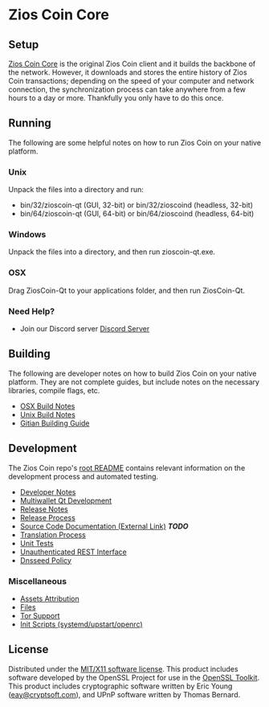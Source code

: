 Zios Coin Core
=====================

Setup
---------------------
[Zios Coin Core](http://savebitcoin.io) is the original Zios Coin client and it builds the backbone of the network. However, it downloads and stores the entire history of Zios Coin transactions; depending on the speed of your computer and network connection, the synchronization process can take anywhere from a few hours to a day or more. Thankfully you only have to do this once.

Running
---------------------
The following are some helpful notes on how to run Zios Coin on your native platform.

### Unix

Unpack the files into a directory and run:

- bin/32/zioscoin-qt (GUI, 32-bit) or bin/32/zioscoind (headless, 32-bit)
- bin/64/zioscoin-qt (GUI, 64-bit) or bin/64/zioscoind (headless, 64-bit)

### Windows

Unpack the files into a directory, and then run zioscoin-qt.exe.

### OSX

Drag ZiosCoin-Qt to your applications folder, and then run ZiosCoin-Qt.

### Need Help?

* Join our Discord server [Discord Server](https://discord.savebitcoin.io)

Building
---------------------
The following are developer notes on how to build Zios Coin on your native platform. They are not complete guides, but include notes on the necessary libraries, compile flags, etc.

- [OSX Build Notes](build-osx.md)
- [Unix Build Notes](build-unix.md)
- [Gitian Building Guide](gitian-building.md)

Development
---------------------
The Zios Coin repo's [root README](https://github.com/zioscoin/zioscoin/blob/master/README.md) contains relevant information on the development process and automated testing.

- [Developer Notes](developer-notes.md)
- [Multiwallet Qt Development](multiwallet-qt.md)
- [Release Notes](release-notes.md)
- [Release Process](release-process.md)
- [Source Code Documentation (External Link)](https://dev.visucore.com/bitcoin/doxygen/) ***TODO***
- [Translation Process](translation_process.md)
- [Unit Tests](unit-tests.md)
- [Unauthenticated REST Interface](REST-interface.md)
- [Dnsseed Policy](dnsseed-policy.md)

### Miscellaneous
- [Assets Attribution](assets-attribution.md)
- [Files](files.md)
- [Tor Support](tor.md)
- [Init Scripts (systemd/upstart/openrc)](init.md)

License
---------------------
Distributed under the [MIT/X11 software license](http://www.opensource.org/licenses/mit-license.php).
This product includes software developed by the OpenSSL Project for use in the [OpenSSL Toolkit](https://www.openssl.org/). This product includes
cryptographic software written by Eric Young ([eay@cryptsoft.com](mailto:eay@cryptsoft.com)), and UPnP software written by Thomas Bernard.
